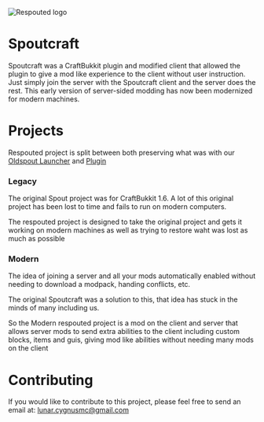 ![Respouted logo](https://cdn.modrinth.com/data/cached_images/0134f64c7bc37f6d06ba6e955a3e4d09d9cf74a0.png)
# Spoutcraft

Spoutcraft was a CraftBukkit plugin and modified client that allowed the plugin to give a mod like experience to the client without user instruction. Just simply join the server with the Spoutcraft client and the server does the rest. This early version of server-sided modding has now been modernized for modern machines.


# Projects
Respouted project is split between both preserving what was with our [Oldspout Launcher](https://github.com/ReSpouted/OldSpoutLauncher) and [Plugin](https://github.com/ReSpouted/ReSpouted-LegacyServer)

### Legacy

The original Spout project was for CraftBukkit 1.6. A lot of this original project has been lost to time and fails to run on modern computers.

The respouted project is designed to take the original project and gets it working on modern machines as well as trying to restore waht was lost as much as possible

### Modern

The idea of joining a server and all your mods automatically enabled without needing to download a modpack, handing conflicts, etc. 

The original Spoutcraft was a solution to this, that idea has stuck in the minds of many including us. 

So the Modern respouted project is a mod on the client and server that allows server mods to send extra abilities to the client including custom blocks, items and guis, giving mod like abilities without needing many mods on the client

# Contributing

If you would like to contribute to this project, please feel free to send an email at:
lunar.cygnusmc@gmail.com
